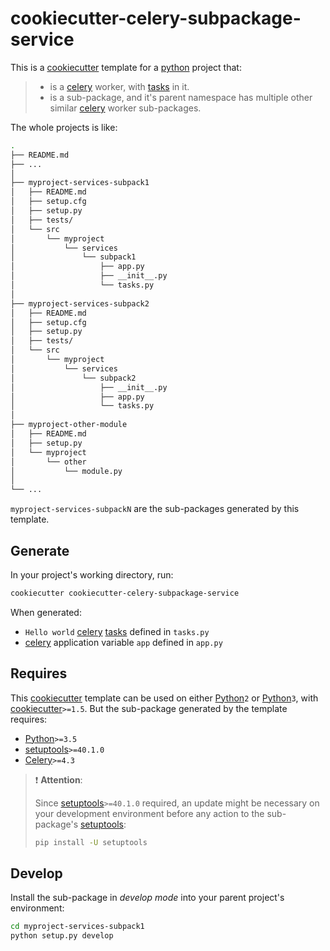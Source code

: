 # cookiecutter-celery-subpackage-service

This is a [cookiecutter][] template for a [python][] project that:

> - is a [celery][] worker, with [tasks][] in it.
> - is a sub-package, and it's parent namespace has multiple other similar [celery][] worker sub-packages.

The whole projects is like:

```sh
.
├── README.md
├── ...
│
├── myproject-services-subpack1
│   ├── README.md
│   ├── setup.cfg
│   ├── setup.py
│   ├── tests/
│   └── src
│       └── myproject
│           └── services
│               └── subpack1
│                   ├── app.py
│                   ├── __init__.py
│                   └── tasks.py
│
├── myproject-services-subpack2
│   ├── README.md
│   ├── setup.cfg
│   ├── setup.py
│   ├── tests/
│   └── src
│       └── myproject
│           └── services
│               └── subpack2
│                   ├── __init__.py
│                   ├── app.py
│                   └── tasks.py
│
├── myproject-other-module
│   ├── README.md
│   ├── setup.py
│   └── myproject
│       └── other
│           └── module.py
│
└── ...
```

`myproject-services-subpackN` are the sub-packages generated by this template.

## Generate

In your project's working directory, run:

```bash
cookiecutter cookiecutter-celery-subpackage-service
```

When generated:

- `Hello world` [celery][] [tasks][] defined in `tasks.py`
- [celery][] application variable `app` defined in `app.py`

## Requires

This [cookiecutter][] template can be used on either [Python]`2` or [Python]`3`, with [cookiecutter][]`>=1.5`.
But the sub-package generated by the template requires:

- [Python][]`>=3.5`
- [setuptools][]`>=40.1.0`
- [Celery][]`>=4.3`

> ❗ **Attention**:
>
> Since [setuptools][]`>=40.1.0` required, an update might be necessary on your development environment before any action to the sub-package's [setuptools][]:
>
> ```bash
> pip install -U setuptools
> ```

## Develop

Install the sub-package in *develop mode* into your parent project's environment:

```bash
cd myproject-services-subpack1
python setup.py develop
```

[cookiecutter]: https://github.com/audreyr/cookiecutter "A command-line utility that creates projects from cookiecutters (project templates)"
[Python]: https://python.org/
[celery]: http://www.celeryproject.org/ "Distributed Task Queue"
[tasks]: http://docs.celeryproject.org/en/latest/userguide/tasks.html "Tasks are the building blocks of Celery applications"
[setuptools]: https://packaging.python.org/key_projects/#easy-install "setuptools (which includes easy_install) is a collection of enhancements to the Python distutils that allow you to more easily build and distribute Python distributions, especially ones that have dependencies on other packages."
